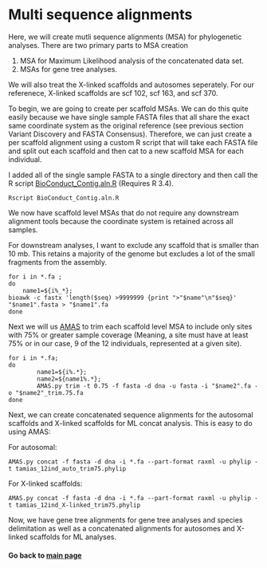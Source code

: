 # Multi sequence alignments 
Here, we will create mutli sequence alignments (MSA) for phylogenetic analyses. There are two primary parts to MSA creation
1) MSA for Maximum Likelihood analysis of the concatenated data set. 
2) MSAs for gene tree analyses. 

We will also treat the X-linked scaffolds and autosomes seperately. For our referenece, X-linked scaffolds are scf 102, scf 163, and scf 370.

To begin, we are going to create per scaffold MSAs. We can do this quite easily because we have single sample FASTA files that all share the exact same coordinate system as the original reference (see previous section Variant Discovery and FASTA Consensus). Therefore, we can just create a per scaffold alignment using a custom R script that will take each FASTA file and split out each scaffold and then cat to a new scaffold MSA for each individual. 

I added all of the single sample FASTA to a single directory and then call the R script [BioConduct_Contig.aln.R](https://github.com/NathanaeldHerrera/Chipmunk-phylogenomics/blob/main/4.%20Multi%20Sequence%20Alignments/BioConduct_Contig.aln.R)
(Requires R 3.4).
```
Rscript BioConduct_Contig.aln.R
```
We now have scaffold level MSAs that do not require any downstream alignment tools because the coordinate system is retained across all samples. 

For downstream analyses, I want to exclude any scaffold that is smaller than 10 mb. This retains a majority of the genome but excludes a lot of the small fragments from the assembly.
```
for i in *.fa ;
do
    name1=${i%_*};
bioawk -c fastx 'length($seq) >9999999 {print ">"$name"\n"$seq}' "$name1".fasta > "$name1".fa
done
```

Next we will us [AMAS](https://github.com/marekborowiec/AMAS) to trim each scaffold level MSA to include only sites with 75% or greater sample coverage (Meaning, a site must have at least 75% or in our case, 9 of the 12 individuals, represented at a given site). 
```
for i in *.fa;
do
        name1=${i%.*};
        name2=${name1%.*};
        AMAS.py trim -t 0.75 -f fasta -d dna -u fasta -i "$name2".fa -o "$name2"_trim.75.fa
done
```
Next, we can create concatenated sequence alignments for the autosomal scaffolds and X-linked scaffolds for ML concat analysis. This is easy to do using AMAS:

For autosomal:
```
AMAS.py concat -f fasta -d dna -i *.fa --part-format raxml -u phylip -t tamias_12ind_auto_trim75.phylip
```
For X-linked scaffolds:
```
AMAS.py concat -f fasta -d dna -i *.fa --part-format raxml -u phylip -t tamias_12ind_X-linked_trim75.phylip
```
Now, we have gene tree alignments for gene tree analyses and species delimitation as well as a concatenated alignments for autosomes and X-linked scaffolds for ML analyses.

#### Go back to [main page](https://github.com/NathanaeldHerrera/Chipmunk-phylogenomics/tree/main)


